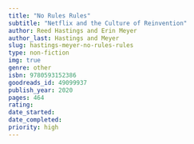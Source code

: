 ```yaml
---
title: "No Rules Rules"
subtitle: "Netflix and the Culture of Reinvention"
author: Reed Hastings and Erin Meyer
author_last: Hastings and Meyer
slug: hastings-meyer-no-rules-rules
type: non-fiction
img: true
genre: other
isbn: 9780593152386
goodreads_id: 49099937
publish_year: 2020
pages: 464
rating: 
date_started:
date_completed:
priority: high
---
```

